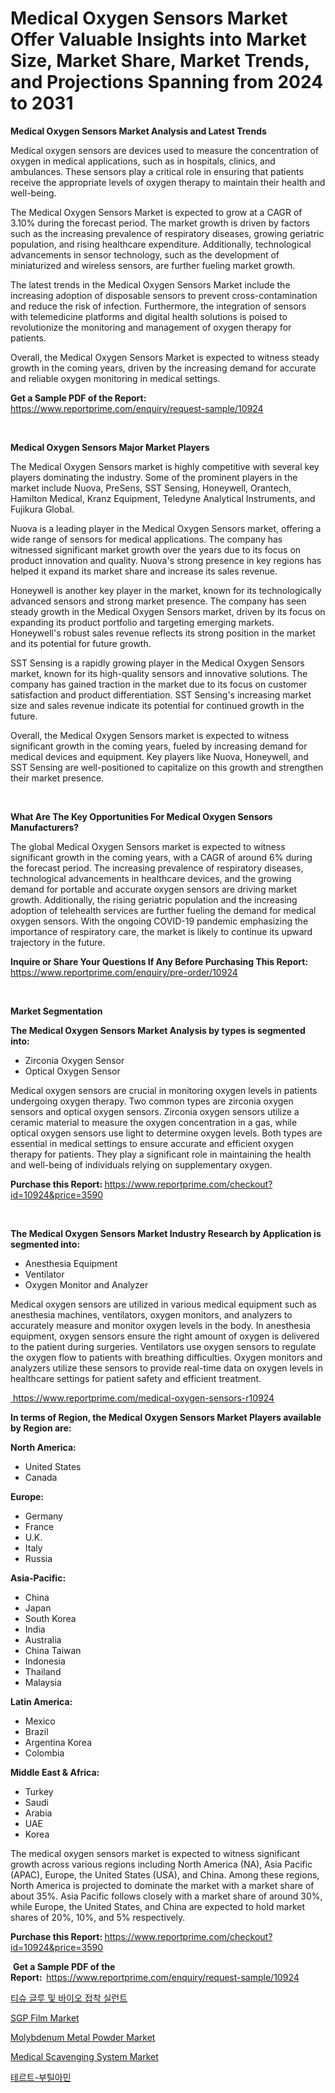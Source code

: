 <p><h1>Medical Oxygen Sensors Market Offer Valuable Insights into Market Size, Market Share, Market Trends, and Projections Spanning from 2024 to 2031</h1></p><p><strong>Medical Oxygen Sensors Market Analysis and Latest Trends</strong></p>
<p><p>Medical oxygen sensors are devices used to measure the concentration of oxygen in medical applications, such as in hospitals, clinics, and ambulances. These sensors play a critical role in ensuring that patients receive the appropriate levels of oxygen therapy to maintain their health and well-being.</p><p>The Medical Oxygen Sensors Market is expected to grow at a CAGR of 3.10% during the forecast period. The market growth is driven by factors such as the increasing prevalence of respiratory diseases, growing geriatric population, and rising healthcare expenditure. Additionally, technological advancements in sensor technology, such as the development of miniaturized and wireless sensors, are further fueling market growth.</p><p>The latest trends in the Medical Oxygen Sensors Market include the increasing adoption of disposable sensors to prevent cross-contamination and reduce the risk of infection. Furthermore, the integration of sensors with telemedicine platforms and digital health solutions is poised to revolutionize the monitoring and management of oxygen therapy for patients.</p><p>Overall, the Medical Oxygen Sensors Market is expected to witness steady growth in the coming years, driven by the increasing demand for accurate and reliable oxygen monitoring in medical settings.</p></p>
<p><strong>Get a Sample PDF of the Report:&nbsp;</strong> <a href="https://www.reportprime.com/enquiry/request-sample/10924">https://www.reportprime.com/enquiry/request-sample/10924</a></p>
<p>&nbsp;</p>
<p><strong>Medical Oxygen Sensors Major Market Players</strong></p>
<p><p>The Medical Oxygen Sensors market is highly competitive with several key players dominating the industry. Some of the prominent players in the market include Nuova, PreSens, SST Sensing, Honeywell, Orantech, Hamilton Medical, Kranz Equipment, Teledyne Analytical Instruments, and Fujikura Global.</p><p>Nuova is a leading player in the Medical Oxygen Sensors market, offering a wide range of sensors for medical applications. The company has witnessed significant market growth over the years due to its focus on product innovation and quality. Nuova's strong presence in key regions has helped it expand its market share and increase its sales revenue.</p><p>Honeywell is another key player in the market, known for its technologically advanced sensors and strong market presence. The company has seen steady growth in the Medical Oxygen Sensors market, driven by its focus on expanding its product portfolio and targeting emerging markets. Honeywell's robust sales revenue reflects its strong position in the market and its potential for future growth.</p><p>SST Sensing is a rapidly growing player in the Medical Oxygen Sensors market, known for its high-quality sensors and innovative solutions. The company has gained traction in the market due to its focus on customer satisfaction and product differentiation. SST Sensing's increasing market size and sales revenue indicate its potential for continued growth in the future.</p><p>Overall, the Medical Oxygen Sensors market is expected to witness significant growth in the coming years, fueled by increasing demand for medical devices and equipment. Key players like Nuova, Honeywell, and SST Sensing are well-positioned to capitalize on this growth and strengthen their market presence.</p></p>
<p>&nbsp;</p>
<p><strong>What Are The Key Opportunities For Medical Oxygen Sensors Manufacturers?</strong></p>
<p><p>The global Medical Oxygen Sensors market is expected to witness significant growth in the coming years, with a CAGR of around 6% during the forecast period. The increasing prevalence of respiratory diseases, technological advancements in healthcare devices, and the growing demand for portable and accurate oxygen sensors are driving market growth. Additionally, the rising geriatric population and the increasing adoption of telehealth services are further fueling the demand for medical oxygen sensors. With the ongoing COVID-19 pandemic emphasizing the importance of respiratory care, the market is likely to continue its upward trajectory in the future.</p></p>
<p><strong>Inquire or Share Your Questions If Any Before Purchasing This Report:</strong> <a href="https://www.reportprime.com/enquiry/pre-order/10924">https://www.reportprime.com/enquiry/pre-order/10924</a></p>
<p>&nbsp;</p>
<p><strong>Market Segmentation</strong></p>
<p><strong>The Medical Oxygen Sensors Market Analysis by types is segmented into:</strong></p>
<p><ul><li>Zirconia Oxygen Sensor</li><li>Optical Oxygen Sensor</li></ul></p>
<p><p>Medical oxygen sensors are crucial in monitoring oxygen levels in patients undergoing oxygen therapy. Two common types are zirconia oxygen sensors and optical oxygen sensors. Zirconia oxygen sensors utilize a ceramic material to measure the oxygen concentration in a gas, while optical oxygen sensors use light to determine oxygen levels. Both types are essential in medical settings to ensure accurate and efficient oxygen therapy for patients. They play a significant role in maintaining the health and well-being of individuals relying on supplementary oxygen.</p></p>
<p><strong>Purchase this Report:&nbsp;</strong><a href="https://www.reportprime.com/checkout?id=10924&price=3590">https://www.reportprime.com/checkout?id=10924&price=3590</a></p>
<p>&nbsp;</p>
<p><strong>The Medical Oxygen Sensors Market Industry Research by Application is segmented into:</strong></p>
<p><ul><li>Anesthesia Equipment</li><li>Ventilator</li><li>Oxygen Monitor and Analyzer</li></ul></p>
<p><p>Medical oxygen sensors are utilized in various medical equipment such as anesthesia machines, ventilators, oxygen monitors, and analyzers to accurately measure and monitor oxygen levels in the body. In anesthesia equipment, oxygen sensors ensure the right amount of oxygen is delivered to the patient during surgeries. Ventilators use oxygen sensors to regulate the oxygen flow to patients with breathing difficulties. Oxygen monitors and analyzers utilize these sensors to provide real-time data on oxygen levels in healthcare settings for patient safety and efficient treatment.</p></p>
<p><a href="https://www.reportprime.com/medical-oxygen-sensors-r10924">&nbsp;https://www.reportprime.com/medical-oxygen-sensors-r10924</a></p>
<p><strong>In terms of Region, the Medical Oxygen Sensors Market Players available by Region are:</strong></p>
<p>
    <p> <strong> North America: </strong>
        <ul>
            <li>United States</li>
            <li>Canada</li>
        </ul>
        </p> 
    <p> <strong> Europe: </strong>
        <ul>
            <li>Germany</li>
            <li>France</li>
            <li>U.K.</li>
            <li>Italy</li>
            <li>Russia</li>
        </ul>
        </p> 
    <p> <strong> Asia-Pacific: </strong>
        <ul>
            <li>China</li>
            <li>Japan</li>
            <li>South Korea</li>
            <li>India</li>
            <li>Australia</li>
            <li>China Taiwan</li>
            <li>Indonesia</li>
            <li>Thailand</li>
            <li>Malaysia</li>
        </ul>
        </p> 
    <p> <strong> Latin America: </strong>
        <ul>
            <li>Mexico</li>
            <li>Brazil</li>
            <li>Argentina Korea</li>
            <li>Colombia</li>
        </ul>
        </p> 
    <p> <strong> Middle East & Africa: </strong>
        <ul>
            <li>Turkey</li>
            <li>Saudi</li>
            <li>Arabia</li>
            <li>UAE</li>
            <li>Korea</li>
        </ul>
    </p>
    </p>
<p><p>The medical oxygen sensors market is expected to witness significant growth across various regions including North America (NA), Asia Pacific (APAC), Europe, the United States (USA), and China. Among these regions, North America is projected to dominate the market with a market share of about 35%. Asia Pacific follows closely with a market share of around 30%, while Europe, the United States, and China are expected to hold market shares of 20%, 10%, and 5% respectively.</p></p>
<p><strong>Purchase this Report: </strong><a href="https://www.reportprime.com/checkout?id=10924&price=3590">https://www.reportprime.com/checkout?id=10924&price=3590</a></p>
<p>&nbsp;<strong>Get a Sample PDF of the Report:&nbsp;&nbsp;</strong><a href="https://www.reportprime.com/enquiry/request-sample/10924">https://www.reportprime.com/enquiry/request-sample/10924</a></p>
<p><strong></strong></p>
<p><p><a href="https://github.com/Penelolack456456/Market-Research-Report-List-1/blob/main/507643622200.md">티슈 글루 및 바이오 접착 실런트</a></p><p><a href="https://issuu.com/reportprime-2/docs/sgp-film-market-size-2030.pptx">SGP Film Market</a></p><p><a href="https://issuu.com/reportprime-2/docs/molybdenum-metal-powder-market-size-2030.pptx">Molybdenum Metal Powder Market</a></p><p><a href="https://github.com/shotows/Market-Research-Report-List-2/blob/main/medical-scavenging-system-market.md">Medical Scavenging System Market</a></p><p><a href="https://github.com/vsr06p4p49/Market-Research-Report-List-1/blob/main/360028722199.md">테르트-부틸아민</a></p></p>